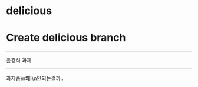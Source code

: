 # delicious
<h1>Create delicious branch</h1>
<hr>
<p>윤강석 과제</p>
<hr>
<span>과제중</span>\n<strong>왜!</strong>\n<span>안되는걸까..</span>
